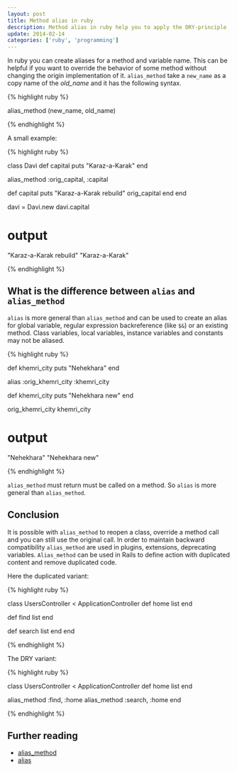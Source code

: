```yaml
---
layout: post
title: Method alias in ruby
description: Method alias in ruby help you to apply the DRY-principle
update: 2014-02-14
categories: ['ruby', 'programming']
---
```


In ruby you can create aliases for a method and variable name. This can be helpful if you want to override the behavior
of some method without changing the origin implementation of it. `alias_method` take a `new_name` as a copy name of the
*old_name* and it has the following syntax.


{% highlight ruby %}

alias_method (new_name, old_name)

{% endhighlight %}

A small example:

{% highlight ruby %}

class Davi
  def capital
    puts "Karaz-a-Karak"
  end

  alias_method :orig_capital, :capital

  def capital
    puts "Karaz-a-Karak rebuild"
    orig_capital
  end
end

davi = Davi.new
davi.capital

# output
"Karaz-a-Karak rebuild"
"Karaz-a-Karak"

{% endhighlight %}


## What is the difference between `alias` and `alias_method`

`alias` is more general than `alias_method` and can be used to create an alias for global variable, regular expression
backreference (like `$&`) or an existing method. Class variables, local variables, instance variables and constants may
not be aliased.


{% highlight ruby %}

def khemri_city
  puts "Nehekhara"
end

alias :orig_khemri_city :khemri_city

def khemri_city
  puts "Nehekhara new"
end

orig_khemri_city
khemri_city

# output
"Nehekhara"
"Nehekhara new"

{% endhighlight %}


`alias_method` must return must be called on a method. So `alias` is more general than
`alias_method`.


## Conclusion

It is possible with `alias_method` to reopen a class, override a method call and you can still use the original call. In
order to maintain backward compatibility `alias_method` are used in plugins, extensions, deprecating variables.
`Alias_method` can be used in Rails to define action with duplicated content and remove duplicated code.

Here the duplicated variant:


{% highlight ruby %}

class UsersController < ApplicationController
  def home
    list
  end

  def find
    list
  end

  def search
    list
  end
end

{% endhighlight %}


The DRY variant:


{% highlight ruby %}

class UsersController < ApplicationController
  def home
    list
  end

  alias_method :find, :home
  alias_method :search, :home
end

{% endhighlight %}


## Further reading

- [alias_method](http://www.ruby-doc.org/core/classes/Module.html#M000447)
- [alias](http://ruby.about.com/od/rubyfeatures/a/aliasing.html)

